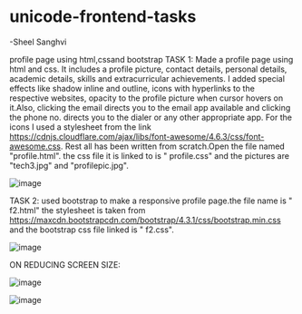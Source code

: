 # unicode-frontend-tasks
-Sheel Sanghvi

profile page using html,cssand bootstrap
TASK 1:
  Made a profile page using html and css. It includes a profile picture, contact details, personal details, academic details, skills and extracurricular achievements. I added special effects like shadow inline and outline, icons with hyperlinks to the respective websites, opacity to the profile picture when cursor hovers on it.Also, clicking the email directs you to the email app available and clicking the phone no. directs you to the dialer or any other appropriate app. For the icons I used a stylesheet from the link https://cdnjs.cloudflare.com/ajax/libs/font-awesome/4.6.3/css/font-awesome.css. Rest all has been written from scratch.Open the file named "profile.html". the css file it is linked to is " profile.css" and the pictures are "tech3.jpg" and "profilepic.jpg". 
  
  
  ![image](https://user-images.githubusercontent.com/54235546/63538706-0c7dfd00-c536-11e9-905d-18cab46e30a9.png)
  
TASK 2:
  used bootstrap to make a responsive profile page.the file name is " f2.html" the stylesheet is taken from https://maxcdn.bootstrapcdn.com/bootstrap/4.3.1/css/bootstrap.min.css and the bootstrap css file linked is " f2.css".
  
  
![image](https://user-images.githubusercontent.com/54235546/63538971-a5147d00-c536-11e9-876f-6192c916cf27.png)

ON REDUCING SCREEN SIZE:

![image](https://user-images.githubusercontent.com/54235546/63539320-6e8b3200-c537-11e9-9917-0be7ae372c18.png)

![image](https://user-images.githubusercontent.com/54235546/63539236-397edf80-c537-11e9-8d0d-6d990cb94616.png)


